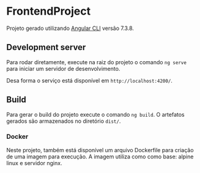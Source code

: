 # FrontendProject

Projeto gerado utilizando [Angular CLI](https://github.com/angular/angular-cli) versão 7.3.8.

## Development server

Para rodar diretamente, execute na raiz do projeto o comando `ng serve` para iniciar um servidor de desenvolvimento. 

Desa forma o serviço está disponível em `http://localhost:4200/`.

## Build

Para gerar o build do projeto execute o comando `ng build`. O artefatos gerados são armazenados no diretório `dist/`. 

### Docker

Neste projeto, também está disponível um arquivo Dockerfile para criação de uma imagem para execução.
A imagem utiliza como como base: alpine linux e servidor nginx.

